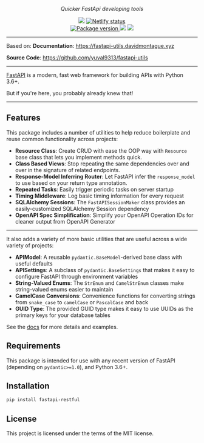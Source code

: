 <p align="center">
    <em>Quicker FastApi developing tools</em>
</p>
<p align="center">
<img src="https://img.shields.io/github/last-commit/yuval9313/fastapi-utils.svg">
<a href="https://github.com/yuval9313/fastapi-utils" target="_blank">
</a>
<a href="https://fastapi-restful.netlify.app">
    <img src="https://img.shields.io/netlify/28b2a077-65b1-4d6c-9dba-13aaf6059877" alt="Netlify status">
</a>
<br />
<a href="https://pypi.org/project/FastApi-RESTful" target="_blank">
    <img src="https://badge.fury.io/py/fastapi-RESTful.svg" alt="Package version">
</a>
    <img src="https://img.shields.io/pypi/pyversions/FastApi-RESTful.svg">
    <img src="https://img.shields.io/github/license/yuval9313/fastapi-utils.svg">
</p>

---

Based on:
**Documentation**: <a href="https://fastapi-restful.netlify.app" target="_blank">https://fastapi-utils.davidmontague.xyz</a>

**Source Code**: <a href="https://github.com/yuval9313/fastapi-utils" target="_blank">https://github.com/yuval9313/fastapi-utils</a>

---

<a href="https://fastapi.tiangolo.com">FastAPI</a> is a modern, fast web framework for building APIs with Python 3.6+.

But if you're here, you probably already knew that!

---

## Features

This package includes a number of utilities to help reduce boilerplate and reuse common functionality across projects:

* **Resource Class**: Create CRUD with ease the OOP way with `Resource` base class that lets you implement methods quick.
* **Class Based Views**: Stop repeating the same dependencies over and over in the signature of related endpoints.
* **Response-Model Inferring Router**: Let FastAPI infer the `response_model` to use based on your return type annotation. 
* **Repeated Tasks**: Easily trigger periodic tasks on server startup
* **Timing Middleware**: Log basic timing information for every request
* **SQLAlchemy Sessions**: The `FastAPISessionMaker` class provides an easily-customized SQLAlchemy Session dependency 
* **OpenAPI Spec Simplification**: Simplify your OpenAPI Operation IDs for cleaner output from OpenAPI Generator

---

It also adds a variety of more basic utilities that are useful across a wide variety of projects:

* **APIModel**: A reusable `pydantic.BaseModel`-derived base class with useful defaults
* **APISettings**: A subclass of `pydantic.BaseSettings` that makes it easy to configure FastAPI through environment variables 
* **String-Valued Enums**: The `StrEnum` and `CamelStrEnum` classes make string-valued enums easier to maintain
* **CamelCase Conversions**: Convenience functions for converting strings from `snake_case` to `camelCase` or `PascalCase` and back
* **GUID Type**: The provided GUID type makes it easy to use UUIDs as the primary keys for your database tables

See the [docs](https://5f10b0e61c052e01e643583d--confident-brahmagupta-e76519.netlify.app/) for more details and examples. 

## Requirements

This package is intended for use with any recent version of FastAPI (depending on `pydantic>=1.0`), and Python 3.6+.

## Installation

```bash
pip install fastapi-restful
```

## License

This project is licensed under the terms of the MIT license.

